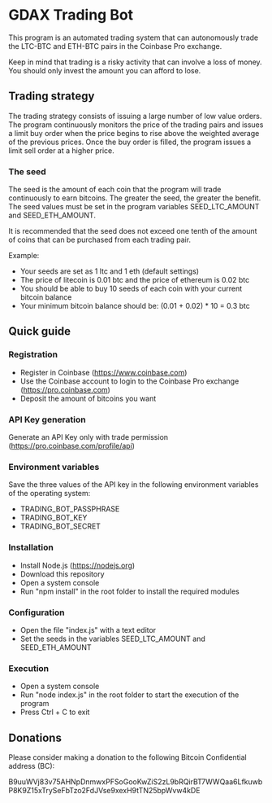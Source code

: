 # GDAX Trading Bot

This program is an automated trading system that can autonomously trade the LTC-BTC and ETH-BTC pairs in the Coinbase Pro exchange. 

Keep in mind that trading is a risky activity that can involve a loss of money. You should only invest the amount you can afford to lose.

## Trading strategy

The trading strategy consists of issuing a large number of low value orders. The program continuously monitors the price of the trading pairs and issues a limit buy order when the price begins to rise above the weighted average of the previous prices. Once the buy order is filled, the program issues a limit sell order at a higher price.

### The seed

The seed is the amount of each coin that the program will trade continuously to earn bitcoins. The greater the seed, the greater the benefit. The seed values must be set in the program variables SEED_LTC_AMOUNT and SEED_ETH_AMOUNT.

It is recommended that the seed does not exceed one tenth of the amount of coins that can be purchased from each trading pair.

Example:

- Your seeds are set as 1 ltc and 1 eth (default settings) 
- The price of litecoin is 0.01 btc and the price of ethereum is 0.02 btc
- You should be able to buy 10 seeds of each coin with your current bitcoin balance
- Your minimum bitcoin balance should be: (0.01 + 0.02) * 10 = 0.3 btc

## Quick guide

### Registration

- Register in Coinbase (https://www.coinbase.com)
- Use the Coinbase account to login to the Coinbase Pro exchange (https://pro.coinbase.com)
- Deposit the amount of bitcoins you want

### API Key generation

Generate an API Key only with trade permission (https://pro.coinbase.com/profile/api)

### Environment variables

Save the three values of the API key in the following environment variables of the operating system:

- TRADING_BOT_PASSPHRASE
- TRADING_BOT_KEY
- TRADING_BOT_SECRET

### Installation

- Install Node.js (https://nodejs.org)
- Download this repository
- Open a system console
- Run "npm install" in the root folder to install the required modules

### Configuration

- Open the file "index.js" with a text editor
- Set the seeds in the variables SEED_LTC_AMOUNT and SEED_ETH_AMOUNT

### Execution

- Open a system console
- Run "node index.js" in the root folder to start the execution of the program
- Press Ctrl + C to exit 

## Donations

Please consider making a donation to the following Bitcoin Confidential address (BC):

B9uuWVj83v75AHNpDnmwxPFSoGooKwZiS2zL9bRQirBT7WWQaa6LfkuwbP8K9Z15xTrySeFbTzo2FdJVse9xexH9tTN25bpWvw4kDE
